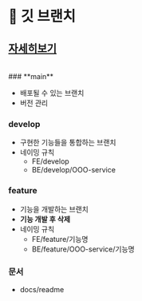 # 🚀 깃 브랜치
## [자세히보기](https://blushing-friend-fae.notion.site/Git-Branch-16b9157039854eb38a4c317230a6919a)

<br/>
### **main**

- 배포될 수 있는 브랜치
- 버전 관리

### develop

- 구현한 기능들을 통합하는 브랜치
- 네이밍 규칙
    - FE/develop
    - BE/develop/OOO-service

### feature

- 기능을 개발하는 브랜치
- **기능 개발 후 삭제**
- 네이밍 규칙
    - FE/feature/기능명
    - BE/feature/OOO-service/기능명

### 문서

- docs/readme

